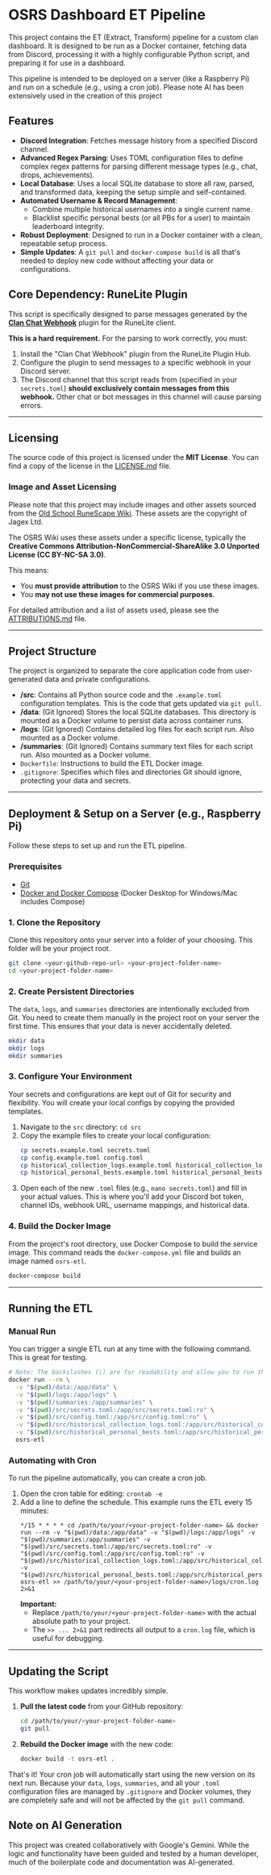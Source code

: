 # OSRS Dashboard ET Pipeline

This project contains the ET (Extract, Transform) pipeline for a custom clan dashboard. It is designed to be run as a Docker container, fetching data from Discord, processing it with a highly configurable Python script, and preparing it for use in a dashboard.

This pipeline is intended to be deployed on a server (like a Raspberry Pi) and run on a schedule (e.g., using a cron job).
Please note AI has been extensively used in the creation of this project

## Features

* **Discord Integration**: Fetches message history from a specified Discord channel.
* **Advanced Regex Parsing**: Uses TOML configuration files to define complex regex patterns for parsing different message types (e.g., chat, drops, achievements).
* **Local Database**: Uses a local SQLite database to store all raw, parsed, and transformed data, keeping the setup simple and self-contained.
* **Automated Username & Record Management**:
    * Combine multiple historical usernames into a single current name.
    * Blacklist specific personal bests (or all PBs for a user) to maintain leaderboard integrity.
* **Robust Deployment**: Designed to run in a Docker container with a clean, repeatable setup process.
* **Simple Updates**: A `git pull` and `docker-compose build` is all that's needed to deploy new code without affecting your data or configurations.

## Core Dependency: RuneLite Plugin

This script is specifically designed to parse messages generated by the [**Clan Chat Webhook**](https://runelite.net/plugin-hub/show/clan-chat-webhook) plugin for the RuneLite client.

**This is a hard requirement.** For the parsing to work correctly, you must:

1.  Install the "Clan Chat Webhook" plugin from the RuneLite Plugin Hub.
2.  Configure the plugin to send messages to a specific webhook in your Discord server.
3.  The Discord channel that this script reads from (specified in your `secrets.toml`) **should exclusively contain messages from this webhook.** Other chat or bot messages in this channel will cause parsing errors.

---

## Licensing

The source code of this project is licensed under the **MIT License**. You can find a copy of the license in the [LICENSE.md](LICENSE.md) file.

### Image and Asset Licensing

Please note that this project may include images and other assets sourced from the [Old School RuneScape Wiki](https://oldschool.runescape.wiki/). These assets are the copyright of Jagex Ltd.

The OSRS Wiki uses these assets under a specific license, typically the **Creative Commons Attribution-NonCommercial-ShareAlike 3.0 Unported License (CC BY-NC-SA 3.0)**.

This means:
*   You **must provide attribution** to the OSRS Wiki if you use these images.
*   You **may not use these images for commercial purposes**.

For detailed attribution and a list of assets used, please see the [ATTRIBUTIONS.md](ATTRIBUTIONS.md) file.

---
## Project Structure

The project is organized to separate the core application code from user-generated data and private configurations.

* **/src**: Contains all Python source code and the `.example.toml` configuration templates. This is the code that gets updated via `git pull`.
* **/data**: (Git Ignored) Stores the local SQLite databases. This directory is mounted as a Docker volume to persist data across container runs.
* **/logs**: (Git Ignored) Contains detailed log files for each script run. Also mounted as a Docker volume.
* **/summaries**: (Git Ignored) Contains summary text files for each script run. Also mounted as a Docker volume.
* `Dockerfile`: Instructions to build the ETL Docker image.
* `.gitignore`: Specifies which files and directories Git should ignore, protecting your data and secrets.

---

## Deployment & Setup on a Server (e.g., Raspberry Pi)

Follow these steps to set up and run the ETL pipeline.

### Prerequisites

* [Git](https://git-scm.com/downloads/)
* [Docker and Docker Compose](https://docs.docker.com/engine/install/) (Docker Desktop for Windows/Mac includes Compose)

### 1. Clone the Repository

Clone this repository onto your server into a folder of your choosing. This folder will be your project root.

```bash
git clone <your-github-repo-url> <your-project-folder-name>
cd <your-project-folder-name>
```

### 2. Create Persistent Directories

The `data`, `logs`, and `summaries` directories are intentionally excluded from Git. You need to create them manually in the project root on your server the first time. This ensures that your data is never accidentally deleted.

```bash
mkdir data
mkdir logs
mkdir summaries
```

### 3. Configure Your Environment

Your secrets and configurations are kept out of Git for security and flexibility. You will create your local configs by copying the provided templates.

1.  Navigate to the `src` directory: `cd src`
2.  Copy the example files to create your local configuration:
    ```bash
    cp secrets.example.toml secrets.toml
    cp config.example.toml config.toml
    cp historical_collection_logs.example.toml historical_collection_logs.toml
    cp historical_personal_bests.example.toml historical_personal_bests.toml
    ```
3.  Open each of the new `.toml` files (e.g., `nano secrets.toml`) and fill in your actual values. This is where you'll add your Discord bot token, channel IDs, webhook URL, username mappings, and historical data.

### 4. Build the Docker Image

From the project's root directory, use Docker Compose to build the service image. This command reads the `docker-compose.yml` file and builds an image named `osrs-etl`.

```bash
docker-compose build
```

---

## Running the ETL

### Manual Run

You can trigger a single ETL run at any time with the following command. This is great for testing.

```bash
# Note: The backslashes (\) are for readability and allow you to run this multi-line command in your terminal.
docker run --rm \
  -v "$(pwd)/data:/app/data" \
  -v "$(pwd)/logs:/app/logs" \
  -v "$(pwd)/summaries:/app/summaries" \
  -v "$(pwd)/src/secrets.toml:/app/src/secrets.toml:ro" \
  -v "$(pwd)/src/config.toml:/app/src/config.toml:ro" \
  -v "$(pwd)/src/historical_collection_logs.toml:/app/src/historical_collection_logs.toml:ro" \
  -v "$(pwd)/src/historical_personal_bests.toml:/app/src/historical_personal_bests.toml:ro" \
  osrs-etl
```

### Automating with Cron

To run the pipeline automatically, you can create a cron job.

1.  Open the cron table for editing: `crontab -e`
2.  Add a line to define the schedule. This example runs the ETL every 15 minutes:
    ```crontab
    */15 * * * * cd /path/to/your/<your-project-folder-name> && docker run --rm -v "$(pwd)/data:/app/data" -v "$(pwd)/logs:/app/logs" -v "$(pwd)/summaries:/app/summaries" -v "$(pwd)/src/secrets.toml:/app/src/secrets.toml:ro" -v "$(pwd)/src/config.toml:/app/src/config.toml:ro" -v "$(pwd)/src/historical_collection_logs.toml:/app/src/historical_collection_logs.toml:ro" -v "$(pwd)/src/historical_personal_bests.toml:/app/src/historical_personal_bests.toml:ro" osrs-etl >> /path/to/your/<your-project-folder-name>/logs/cron.log 2>&1
    ```
    **Important:**
    * Replace `/path/to/your/<your-project-folder-name>` with the actual absolute path to your project.
    * The `>> ... 2>&1` part redirects all output to a `cron.log` file, which is useful for debugging.

---

## Updating the Script

This workflow makes updates incredibly simple.

1.  **Pull the latest code** from your GitHub repository:
    ```bash
    cd /path/to/your/<your-project-folder-name>
    git pull
    ```
2.  **Rebuild the Docker image** with the new code:
    ```bash
    docker build -t osrs-etl .
    ```

That's it! Your cron job will automatically start using the new version on its next run. Because your `data`, `logs`, `summaries`, and all your `.toml` configuration files are managed by `.gitignore` and Docker volumes, they are completely safe and will not be affected by the `git pull` command.

## **Note on AI Generation**

This project was created collaboratively with Google's Gemini. While the logic and functionality have been guided and tested by a human developer, much of the boilerplate code and documentation was AI-generated.
